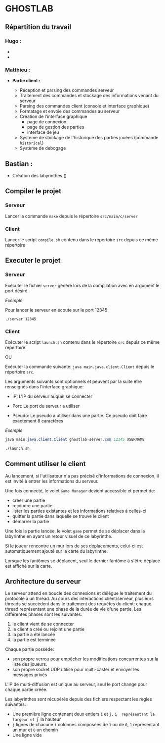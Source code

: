 # GHOSTLAB

## Répartition du travail

### Hugo :
* 
* 

### Matthieu :

* **Partie client :**
    
    * Réception et parsing des commandes serveur
    * Traitement des commandes et stockage des informations venant du serveur
    * Parsing des commandes client (console et interface graphique)
    * Formatage et envoie des commandes au serveur
    * Création de l'interface graphique
        * page de connexion
        * page de gestion des parties
        * interface de jeu
    * Système de stockage de l'historique des parties jouées (commande ``historical``)
    * Système de debogage

## Bastian :

* Création des labyrinthes ()


## Compiler le projet

### Serveur

Lancer la commande `make` depuis le répertoire `src/main/c/server` 

### Client

Lancer le script `compile.sh` contenu dans le répertoire `src` depuis ce même répertoire

## Executer le projet

### Serveur

Exécuter le fichier `server` généré lors de la compilation avec en argument le port désiré.


*Exemple*

Pour lancer le serveur en écoute sur le port 12345:

```
./server 12345
```


### Client 

Exécuter le script `launch.sh` contenu dans le répertoire `src` depuis ce même répertoire.

OU

Exécuter la commande suivante: `java main.java.client.Client` depuis le répertoire `src`.

Les arguments suivants sont optionnels et peuvent par la suite être renseignés dans l'interface graphique:

- IP: L'IP du serveur auquel se connecter

- Port: Le port du serveur a utiliser

- Pseudo: Le pseudo a utiliser dans une partie. Ce pseudo doit faire exactement 8 caractères


*Exemple*

```java
java main.java.client.Client ghostlab-server.com 12345 USERNAME
```

```bash
./launch.sh
```

## Comment utiliser le client 

Au lancement, si l'utilisateur n'a pas précisé d'informations de connexion, il est invité à entrer les informations du serveur.

Une fois connecté, le volet `Game Manager` devient accessible et permet de:

- créer une partie
- rejoindre une partie
- lister les parties existantes et les informations relatives à celles-ci
- quitter la partie dans laquelle se trouve le client
- démarrer la partie

Une fois la partie lancée, le volet `game` permet de se déplacer dans la labyrinthe en ayant un retour visuel de ce labyrinthe.

Si le joueur rencontre un mur lors de ses déplacements, celui-ci est automatiquement ajouté sur la carte du labyrinthe.

Lorsque les fantômes se déplacent, seul le dernier fantôme à s'être déplacé est affiché sur la carte.

## Architecture du serveur 


Le serveur attend en boucle des connexions et délègue le traitement du protocole à un thread.
Au cours des interactions client/serveur, plusieurs threads se succèdent dans le traitement des requêtes du client: chaque thread représentant une phase de la durée de vie d'une partie.
Les différentes phases sont les suivantes:

1. le client vient de se connecter
2. le client a créé ou rejoint une partie
3. la partie a été lancée
4. la partie est terminée 

Chaque partie possède:

- son propre verrou pour empêcher les modifications concurrentes sur la liste des joueurs.
- son propre socket UDP utilisé pour multi-caster et envoyer les messages privés

L'IP de multi-diffusion est unique au serveur, seul le port change pour chaque partie créée.

Les labyrinthes sont récupérés depuis des fichiers respectant les règles suivantes:

- Une première ligne contenant deux entiers `i` et `j,` `i  représentant la largeur et `j` la hauteur
- `j` lignes de chacune `i` colonnes composées de `1` ou de `0`, `1` représentant un mur et `0` un chemin
- Une ligne vide





